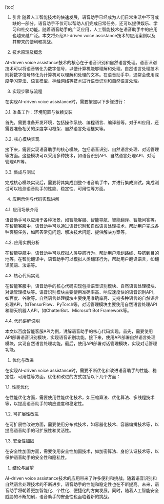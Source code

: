 
[toc]                    
                
                
1. 引言
随着人工智能技术的快速发展，语音助手已经成为人们日常生活中不可或缺的一部分。语音助手不仅可以帮助人们完成日常任务，还可以提供娱乐、学习和社交功能。随着语音助手的广泛应用，人工智能技术在语音助手中的应用也越来越广泛。本文将介绍AI-driven voice assistance技术的应用案例以及其带来的便利和挑战。

2. 技术原理及概念

AI-driven voice assistance技术的核心在于语音识别和自然语言处理。语音识别技术可以将语音转化为数字信号，以便计算机能够理解和处理。自然语言处理技术则将数字信号转化为计算机可以理解和处理的文本。在语音助手中，通常会使用深度学习算法、语言模型、神经网络等技术进行语音识别和自然语言处理。

3. 实现步骤与流程

在实现AI-driven voice assistance时，需要按照以下步骤进行：

3.1. 准备工作：环境配置与依赖安装

首先，需要准备开发环境，包括操作系统、编程语言、编译器等。对于AI应用，还需要准备相关的深度学习框架、自然语言处理框架等。

3.2. 核心模块实现

接下来，需要实现语音助手的核心模块，包括语音识别、自然语言处理、对话管理等方面。这些模块可以采用多种技术，如语音识别API、自然语言处理API、对话管理API等。

3.3. 集成与测试

完成核心模块实现后，需要将其集成到整个语音助手中，并进行集成测试。集成测试可以检测语音助手的性能、稳定性、可用性等方面。

4. 应用示例与代码实现讲解

4.1. 应用场景介绍

语音助手可以应用于各种场景，如智能客服、智能导航、智能翻译、智能问答等。在智能客服中，语音助手可以通过语音识别和自然语言处理技术，帮助用户完成各种客服任务，如回答常见问题、解决技术问题、提供解决方案等。

4.2. 应用实例分析

在智能导航中，语音助手可以模拟人类导航行为，帮助用户规划路线、导航到目的地等。在智能翻译中，语音助手可以模拟人类翻译行为，帮助用户翻译语言，如翻译英语、法语等。

4.3. 核心代码实现

在智能客服中，语音助手的核心代码实现包括语音识别模块、自然语言处理模块、对话管理模块等。语音识别模块主要使用准确率高、响应速度快的语音识别API，如百度、谷歌等。自然语言处理模块主要使用准确率高、支持多种语言的自然语言处理API，如TensorFlow、PyTorch等。对话管理模块主要使用自然语言处理API和聊天机器人API，如ChatterBot、Microsoft Bot Framework等。

4.4. 代码讲解说明

本文以百度智能客服API为例，讲解语音助手的核心代码实现。首先，需要使用API部署语音识别模块，实现语音识别功能。接下来，使用API部署自然语言处理模块，实现自然语言处理功能。最后，使用API部署对话管理模块，实现对话管理功能。

1. 优化与改进

在实现AI-driven voice assistance时，需要不断优化和改进语音助手的性能、稳定性、可用性等方面。优化和改进的方式包括以下几个方面：

1.1. 性能优化

在性能优化方面，需要使用性能优化技术，如压缩算法、优化算法、多线程技术等，以提高语音助手的响应速度和稳定性。

1.2. 可扩展性改进

在可扩展性改进方面，需要使用分布式技术，如容器化技术、容器编排技术等，以提高语音助手的可扩展性和灵活性。

1.3. 安全性加固

在安全性加固方面，需要使用安全性加固技术，如加密算法、身份认证技术等，以保护语音助手的安全性和隐私性。

1. 结论与展望

AI-driven voice assistance技术的应用带来了许多便利和挑战。随着语音识别和自然语言处理技术的不断进步，语音助手的性能和稳定性也在不断提高。未来，语音助手将朝着更加智能化、个性化、便捷化的方向发展。同时，随着人工智能安全威胁的不断加剧，语音助手的安全性也面临着新的挑战。

